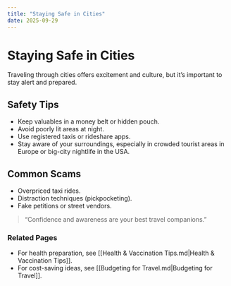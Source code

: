 ```yaml
---
title: "Staying Safe in Cities"
date: 2025-09-29
---
```


# Staying Safe in Cities
Traveling through cities offers excitement and culture, but it’s important to stay alert and prepared.

## Safety Tips
- Keep valuables in a money belt or hidden pouch.  
- Avoid poorly lit areas at night.  
- Use registered taxis or rideshare apps.  
- Stay aware of your surroundings, especially in crowded tourist areas in Europe or big-city nightlife in the USA.  

## Common Scams
- Overpriced taxi rides.  
- Distraction techniques (pickpocketing).  
- Fake petitions or street vendors.  

> “Confidence and awareness are your best travel companions.”

### Related Pages
- For health preparation, see [[Health & Vaccination Tips.md|Health & Vaccination Tips]].  
- For cost-saving ideas, see [[Budgeting for Travel.md|Budgeting for Travel]].  
